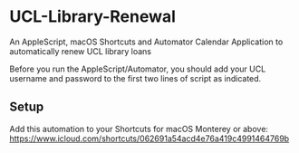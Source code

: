 # UCL-Library-Renewal
An AppleScript, macOS Shortcuts and Automator Calendar Application to automatically renew UCL library loans

Before you run the AppleScript/Automator, you should add your UCL username and password to the first two lines of script as indicated.
## Setup
Add this automation to your Shortcuts for macOS Monterey or above: https://www.icloud.com/shortcuts/062691a54acd4e76a419c4991464769b
